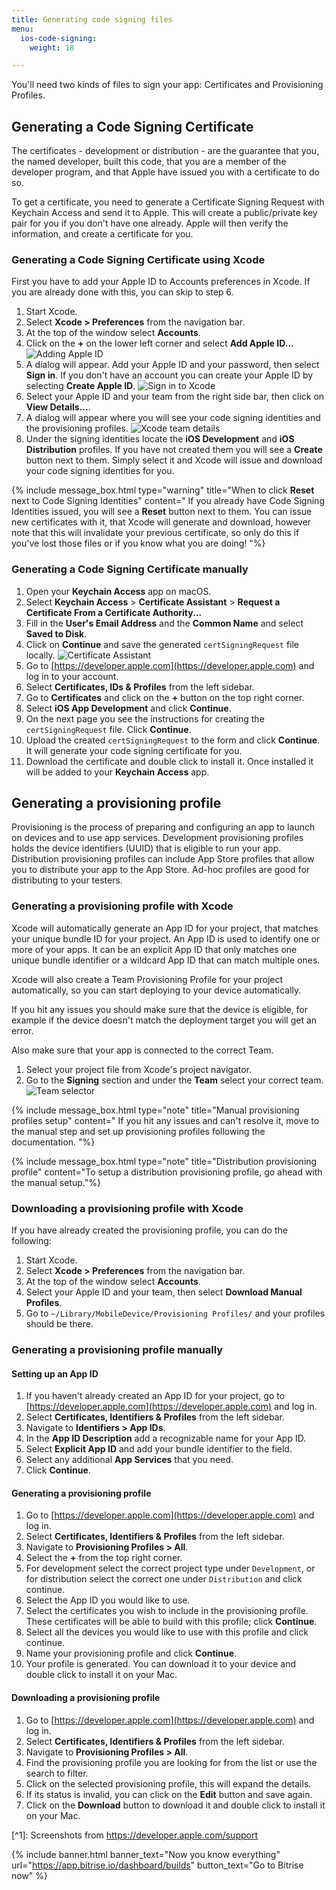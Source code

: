 ```yaml
---
title: Generating code signing files
menu:
  ios-code-signing:
    weight: 18

---
```

You'll need two kinds of files to sign your app: Certificates and Provisioning Profiles.

## Generating a Code Signing Certificate

The certificates - development or distribution - are the guarantee that you, the named developer, built this code, that you are a member of the developer program, and that Apple have issued you with a certificate to do so.

To get a certificate, you need to generate a Certificate Signing Request with Keychain Access and send it to Apple. This will create a public/private key pair for you if you don't have one already. Apple will then verify the information, and create a certificate for you.

### Generating a Code Signing Certificate using Xcode

First you have to add your Apple ID to Accounts preferences in Xcode. If you are already done with this, you can skip to step 6.

1. Start Xcode.
2. Select **Xcode > Preferences** from the navigation bar.
3. At the top of the window select **Accounts**.
4. Click on the **+** on the lower left corner and select  **Add Apple ID...** 
   ![Adding Apple ID](/img/code-signing/ios-code-signing/xcode_adding_account.png)
5. A dialog will appear. Add your Apple ID and your password, then select **Sign in**. 
   If you don't have an account you can create your Apple ID by selecting **Create Apple ID**.
   ![Sign in to Xcode](/img/code-signing/ios-code-signing/xcode_sign_in.png)
6. Select your Apple ID and your team from the right side bar, then click on **View Details...**.
7. A dialog will appear where you will see your code signing identities and the provisioning profiles.
   ![Xcode team details](/img/code-signing/ios-code-signing/xcode_signing_files.png)
8. Under the signing identities locate the **iOS Development** and **iOS Distribution** profiles. If you have not created them you will see a **Create** button next to them. Simply select it and Xcode will issue and download your code signing identities for you.

{% include message_box.html type="warning" title="When to click **Reset** next to Code Signing Identities" content=" If you already have Code Signing Identities issued, you will see a **Reset** button next to them. You can issue new certificates with it, that Xcode will generate and download, however note that this will invalidate your previous certificate, so only do this if you've lost those files or if you know what you are doing!
"%}

### Generating a Code Signing Certificate manually

 1. Open your **Keychain Access** app on macOS.
 2. Select **Keychain Access** > **Certificate Assistant** > **Request a Certificate From a Certificate Authority...**
 3. Fill in the **User's Email Address** and the **Common Name** and select **Saved to Disk**. 
 4. Click on **Continue** and save the generated `certSigningRequest` file locally.
    ![Certificate Assistant](/img/code-signing/ios-code-signing/certificate_assistant.png)
 4. Go to [https://developer.apple.com](https://developer.apple.com) and log in to your account.
 5. Select **Certificates, IDs & Profiles** from the left sidebar.
 6. Go to **Certificates** and click on the **+** button on the top right corner.
 7. Select **iOS App Development** and click **Continue**.
 8. On the next page you see the instructions for creating the `certSigningRequest` file. Click **Continue**.
 9. Upload the created `certSigningRequest` to the form and click **Continue**. 
    It will generate your code signing certificate for you.
10. Download the certificate and double click to install it. Once installed it will be added to your **Keychain Access** app.

## Generating a provisioning profile

Provisioning is the process of preparing and configuring an app to launch on devices and to use app services. Development provisioning profiles holds the device identifiers (UUID) that is eligible to run your app. Distribution provisioning profiles can include App Store profiles that allow you to distribute your app to the App Store. Ad-hoc profiles are good for distributing to your testers.

### Generating a provisioning profile with Xcode

Xcode will automatically generate an App ID for your project, that matches your unique bundle ID for your project. An App ID is used to identify one or more of your apps. It can be an explicit App ID that only matches one unique bundle identifier or a wildcard App ID that can match multiple ones.

Xcode will also create a Team Provisioning Profile for your project automatically, so you can start deploying to your device automatically.

If you hit any issues you should make sure that the device is eligible, for example if the device doesn't match the deployment target you will get an error.

Also make sure that your app is connected to the correct Team.

1. Select your project file from Xcode's project navigator.
2. Go to the **Signing** section and under the **Team** select your correct team.
   ![Team selector](/img/code-signing/ios-code-signing/xcode_team_selector.png)

{% include message_box.html type="note" title="Manual provisioning profiles setup" content=" If you hit any issues and can't resolve it, move to the manual step and set up provisioning profiles following the documentation. "%}

{% include message_box.html type="note" title="Distribution provisioning profile" content="To setup a distribution provisioning profile, go ahead with the manual setup."%}

### Downloading a provisioning profile with Xcode

If you have already created the provisioning profile, you can do the following:

1. Start Xcode.
2. Select **Xcode > Preferences** from the navigation bar.
3. At the top of the window select **Accounts**.
4. Select your Apple ID and your team, then select **Download Manual Profiles**.
5. Go to `~/Library/MobileDevice/Provisioning Profiles/` and your profiles should be there.

### Generating a provisioning profile manually

#### Setting up an App ID

1. If you haven't already created an App ID for your project, go to [https://developer.apple.com](https://developer.apple.com) and log in.
2. Select **Certificates, Identifiers & Profiles** from the left sidebar.
3. Navigate to **Identifiers > App IDs**.
4. In the **App ID Description** add a recognizable name for your App ID.
5. Select **Explicit App ID** and add your bundle identifier to the field.
6. Select any additional **App Services** that you need.
7. Click **Continue**.

#### Generating a provisioning profile

 1. Go to [https://developer.apple.com](https://developer.apple.com) and log in.
 2. Select **Certificates, Identifiers & Profiles** from the left sidebar.
 3. Navigate to **Provisioning Profiles > All**.
 4. Select the **+** from the top right corner.
 5. For development select the correct project type under `Development`, or for distribution select the correct one under `Distribution` and click continue.
 6. Select the App ID you would like to use.
 7. Select the certificates you wish to include in the provisioning profile. 
    These certificates will be able to build with this profile; click **Continue**.
 8. Select all the devices you would like to use with this profile and click continue.
 9. Name your provisioning profile and click **Continue**.
10. Your profile is generated. You can download it to your device and double click to install it on your Mac.

#### Downloading a provisioning profile

1. Go to [https://developer.apple.com](https://developer.apple.com) and log in.
2. Select **Certificates, Identifiers & Profiles** from the left sidebar.
3. Navigate to **Provisioning Profiles > All**.
4. Find the provisioning profile you are looking for from the list or use the search to filter.
5. Click on the selected provisioning profile, this will expand the details.
6. If its status is invalid, you can click on the **Edit** button and save again.
7. Click on the **Download** button to download it and double click to install it on your Mac.

\[^1\]: Screenshots from https://developer.apple.com/support

{% include banner.html banner_text="Now you know everything" url="https://app.bitrise.io/dashboard/builds" button_text="Go to Bitrise now" %}
